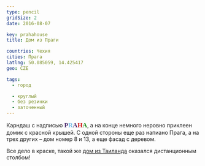 ```yaml
---
type: pencil
gridSize: 2
date: 2016-08-07

key: prahahouse
title: Дом из Праги

countries: Чехия
cities: Прага
latlng: 50.085059, 14.425417
geo: CZE

tags:
  - город

  - круглый
  - без резинки
  - заточенный
---
```


Карндаш с надписью <span style="font-family:fantasy;font-weight:bold;font-size:1.2em"><span style="color: #48276b;">P</span><span style="color: #7cbee8;">R</span><span style="color: #48276b;">A</span><span style="color: #d21818;">H</span><span style="color: #1b8c15;">A</span></span>, а на конце немного неровно приклеен домик с красной крышей. С одной стороны еще раз напиано Прага, а на трех других – дом номер 8 и 13, а еще фасад с деревом.

Все дело в краске, такой же [дом из Таиланда](?display=huahin-stone) оказался дистанционным столбом!
